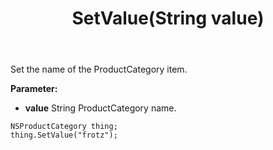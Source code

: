 ﻿---
uid: crmscript_ref_NSProductCategory_SetValue
title: SetValue(String value)
intellisense: NSProductCategory.SetValue
keywords: NSProductCategory, SetValue
so.topic: reference
---

Set the name of the ProductCategory item.

**Parameter:** 
 - **value** String ProductCategory name.

```crmscript
NSProductCategory thing;
thing.SetValue("frotz");
```

